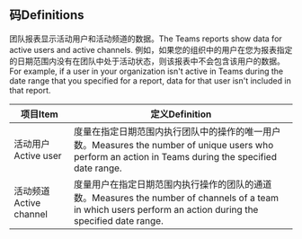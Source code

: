 ## <a name="definitions"></a><span data-ttu-id="f1811-101">码</span><span class="sxs-lookup"><span data-stu-id="f1811-101">Definitions</span></span>

<span data-ttu-id="f1811-102">团队报表显示活动用户和活动频道的数据。</span><span class="sxs-lookup"><span data-stu-id="f1811-102">The Teams reports show data for active users and active channels.</span></span> <span data-ttu-id="f1811-103">例如，如果您的组织中的用户在您为报表指定的日期范围内没有在团队中处于活动状态，则该报表中不会包含该用户的数据。</span><span class="sxs-lookup"><span data-stu-id="f1811-103">For example, if a user in your organization isn't active in Teams during the date range that you specified for a report, data for that user isn't included in that report.</span></span>

|<span data-ttu-id="f1811-104">项目</span><span class="sxs-lookup"><span data-stu-id="f1811-104">Item</span></span>  |<span data-ttu-id="f1811-105">定义</span><span class="sxs-lookup"><span data-stu-id="f1811-105">Definition</span></span>  |
|---------|---------|
|<span data-ttu-id="f1811-106">活动用户</span><span class="sxs-lookup"><span data-stu-id="f1811-106">Active user</span></span>     |<span data-ttu-id="f1811-107">度量在指定日期范围内执行团队中的操作的唯一用户数。</span><span class="sxs-lookup"><span data-stu-id="f1811-107">Measures the number of unique users who perform an action in Teams during the specified date range.</span></span>    |
|<span data-ttu-id="f1811-108">活动频道</span><span class="sxs-lookup"><span data-stu-id="f1811-108">Active channel</span></span>    |<span data-ttu-id="f1811-109">度量用户在指定日期范围内执行操作的团队的通道数。</span><span class="sxs-lookup"><span data-stu-id="f1811-109">Measures the number of channels of a team in which users perform an action during the specified date range.</span></span>           |

